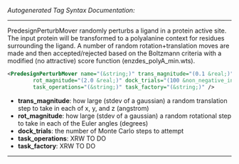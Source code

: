 <!-- THIS IS AN AUTOGENERATED FILE: Don't edit it directly, instead change the schema definition in the code itself. -->

_Autogenerated Tag Syntax Documentation:_

---
PredesignPerturbMover randomly perturbs a ligand in a protein active site. The input protein will be transformed to a polyalanine context for residues surrounding the ligand. A number of random rotation+translation moves are made and then accepted/rejected based on the Boltzmann criteria with a modified (no attractive) score function (enzdes_polyA_min.wts).

```xml
<PredesignPerturbMover name="(&string;)" trans_magnitude="(0.1 &real;)"
        rot_magnitude="(2.0 &real;)" dock_trials="(100 &non_negative_integer;)"
        task_operations="(&string;)" task_factory="(&string;)" />
```

-   **trans_magnitude**: how large (stdev of a gaussian) a random translation step to take in each of x, y, and z (angstrom)
-   **rot_magnitude**: how large (stdev of a gaussian) a random rotational step to take in each of the Euler angles (degrees)
-   **dock_trials**: the number of Monte Carlo steps to attempt
-   **task_operations**: XRW TO DO
-   **task_factory**: XRW TO DO

---
